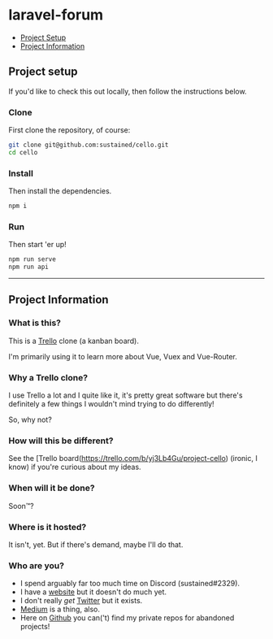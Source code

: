 # laravel-forum

- [Project Setup](#project-setup)
- [Project Information](#project-information)

## Project setup

If you'd like to check this out locally, then follow the instructions below.

### Clone

First clone the repository, of course:

```bash
git clone git@github.com:sustained/cello.git
cd cello
```

### Install

Then install the dependencies.

```bash
npm i
```

### Run

Then start 'er up!

```bash
npm run serve
npm run api
```

---

## Project Information

### What is this?

This is a [Trello](https://www.trello.com/) clone (a kanban board).

I'm primarily using it to learn more about Vue, Vuex and Vue-Router.

### Why a Trello clone?

I use Trello a lot and I quite like it, it's pretty great software but there's definitely a few things I wouldn't mind trying to do differently!

So, why not?

### How will this be different?

See the [Trello board(https://trello.com/b/yj3Lb4Gu/project-cello) (ironic, I know) if you're curious about my ideas.

### When will it be done?

Soon™?

### Where is it hosted?

It isn't, yet. But if there's demand, maybe I'll do that.

### Who are you?

- I spend arguably far too much time on Discord (sustained#2329).
- I have a [website](https://www.sustained.name/) but it doesn't do much yet.
- I don't really _get_ [Twitter](https://twitter.com/@susDissonance) but it exists.
- [Medium](https://medium.com/@sustained) is a thing, also.
- Here on [Github](https://github.com/sustained) you can('t) find my private repos for abandoned projects!
